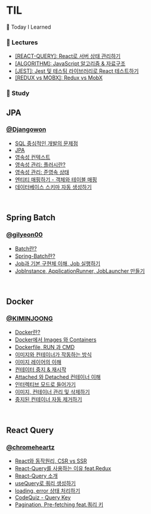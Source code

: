 # TIL
🏴 Today I Learned

### 📌 Lectures

* [[REACT-QUERY]: React로 서버 상태 관리하기](https://github.com/chromeheartz/TIL/tree/main/Lectures/Udemy-ReactQuery)
* [[ALGORITHM]: JavaScript 알고리즘 & 자료구조](https://github.com/chromeheartz/TIL/tree/main/Lectures/Udemy-Algorithm)
* [[JEST]: Jest 및 테스팅 라이브러리로 React 테스트하기](https://github.com/chromeheartz/TIL/tree/main/Lectures/Udemy-Jest)
* [[REDUX vs MOBX]: Redux vs MobX]()

### 📌 Study

<!--
<details>
  <summary> ✅ Finders </summary>
-->

## JPA 
### [@Djangowon](https://github.com/Djangowon)
* [SQL 중심적인 개발의 문제점](https://github.com/Djangowon/TIL/blob/dcb6e3062afe9a9bf8afdf4545ff80496acd6de3/Java/JPA/SQL%20%EC%A4%91%EC%8B%AC%EC%A0%81%EC%9D%B8%20%EA%B0%9C%EB%B0%9C%EC%9D%98%20%EB%AC%B8%EC%A0%9C%EC%A0%90.md/)
* [JPA](https://github.com/Djangowon/TIL/blob/main/Java/JPA/JPA.md)
* [영속성 컨텍스트](https://github.com/Djangowon/TIL/blob/main/Java/JPA/%EC%98%81%EC%86%8D%EC%84%B1%20%EC%BB%A8%ED%85%8D%EC%8A%A4%ED%8A%B8.md)
* [영속성 관리: 플러시란?](https://github.com/Djangowon/TIL/blob/main/Java/JPA/%ED%94%8C%EB%9F%AC%EC%8B%9C.md)
* [영속성 관리: 준영속 상태](https://github.com/Djangowon/TIL/blob/main/Java/JPA/%EC%A4%80%EC%98%81%EC%86%8D%20%EC%83%81%ED%83%9C.md/)
* [엔티티 매핑하기 - 객체와 테이블 매핑](https://github.com/Djangowon/TIL/blob/main/Java/JPA/%EC%97%94%ED%8B%B0%ED%8B%B0%20%EB%A7%A4%ED%95%91%20-%20%EA%B0%9D%EC%B2%B4%EC%99%80%20%ED%85%8C%EC%9D%B4%EB%B8%94%20%EB%A7%A4%ED%95%91.md)
* [데이터베이스 스키마 자동 생성하기](https://github.com/Djangowon/TIL/blob/main/Java/JPA/%EB%8D%B0%EC%9D%B4%ED%84%B0%EB%B2%A0%EC%9D%B4%EC%8A%A4%20%EC%8A%A4%ED%82%A4%EB%A7%88%20%EC%9E%90%EB%8F%99%20%EC%83%9D%EC%84%B1.md)

<br>

## Spring Batch
### [@gilyeon00](https://github.com/gilyeon00)
* [Batch란?](https://github.com/gilyeon00/TIL/blob/main/Spring-Batch/1-%EB%B0%B0%EC%B9%98%EB%9E%80%3F.md)
* [Spring-Batch란?](https://github.com/gilyeon00/TIL/blob/main/Spring-Batch/2-Spring-Batch%EB%9E%80%3F.md)
* [Job과 기본 구현체 이해, Job 실행하기](https://github.com/gilyeon00/TIL/blob/main/Spring-Batch/3-Job.md)
* [JobInstance, ApplicationRunner, JobLauncher 만들기](https://github.com/gilyeon00/TIL/blob/main/Spring-Batch/4-JobInstance.md)

<br>

## Docker
### [@KIMINJOONG](https://github.com/KIMINJOONG)
* [Docker란?](https://github.com/KIMINJOONG/TIL/blob/main/Docker%26Kubernetes/2023-08-06.md)
* [Docker에서 Images 와 Containers](https://github.com/KIMINJOONG/TIL/blob/main/Docker%26Kubernetes/2023-08-10.md)
* [Dockerfile, RUN 과 CMD](https://github.com/KIMINJOONG/TIL/blob/main/Docker%26Kubernetes/2023-08-14.md)
* [이미지와 컨테이너가 작동하는 방식](https://github.com/KIMINJOONG/TIL/blob/main/Docker%26Kubernetes/2023-08-15.md)
* [이미지 레이어의 이해](https://github.com/KIMINJOONG/TIL/blob/main/Docker%26Kubernetes/2023-08-17.md)
* [컨테이터 중지 & 재시작](https://github.com/KIMINJOONG/TIL/blob/main/Docker%26Kubernetes/2023-08-18.md)
* [Attached 와 Detached 컨테이너 이해](https://github.com/KIMINJOONG/TIL/blob/main/Docker%26Kubernetes/2023-08-19.md)
* [인터렉티브 모드로 들어가기](https://github.com/KIMINJOONG/TIL/blob/main/Docker%26Kubernetes/2023-08-20.md)
* [이미지, 컨테이너 관리 및 삭제하기](https://github.com/KIMINJOONG/TIL/blob/main/Docker%26Kubernetes/2023-08-21.md)
* [중지된 컨테이너 자동 제거하기](https://github.com/KIMINJOONG/TIL/blob/main/Docker%26Kubernetes/2023-08-22.md)

<br>

## React Query
### [@chromeheartz](https://github.com/chromeheartz)
* [React와 동작원리, CSR vs SSR](https://github.com/chromeheartz/TIL/blob/main/Lectures/Udemy-ReactQuery/Study/00.React.js.md)
* [React-Query를 사용하는 이유 feat.Redux](https://github.com/chromeheartz/TIL/blob/main/Lectures/Udemy-ReactQuery/Study/00.Why%20React-Query.md)
* [React-Query 소개](https://github.com/chromeheartz/TIL/blob/main/Lectures/Udemy-ReactQuery/Study/C01/01.ReactQuery%EC%86%8C%EA%B0%9C.md)
* [useQuery로 쿼리 생성하기](https://github.com/chromeheartz/TIL/blob/main/Lectures/Udemy-ReactQuery/Study/C01/04.useQuery%EB%A1%9C%EC%BF%BC%EB%A6%AC%EC%83%9D%EC%84%B1%ED%95%98%EA%B8%B0.md)
* [loading, error 상태 처리하기](https://github.com/chromeheartz/TIL/blob/main/Lectures/Udemy-ReactQuery/Study/C01/05.%EB%A1%9C%EB%94%A9%EC%83%81%ED%83%9C%EC%99%80%EC%97%90%EB%9F%AC%EC%83%81%ED%83%9C%EC%B2%98%EB%A6%AC%ED%95%98%EA%B8%B0.md)
* [CodeQuiz - Query Key](https://github.com/chromeheartz/TIL/blob/main/Lectures/Udemy-ReactQuery/Study/C02/08.CodeQuiz-QueryKey.md)
* [Pagination, Pre-fetching feat.쿼리 키](https://github.com/chromeheartz/TIL/blob/main/Lectures/Udemy-ReactQuery/Study/C02/09.Pagination-PreFetching.md)  

<!--
</details>
-->

